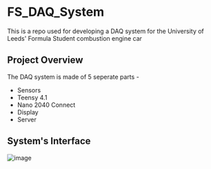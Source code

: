 # FS_DAQ_System

This is a repo used for developing a DAQ system for the University of Leeds' Formula Student combustion engine car

## Project Overview

The DAQ system is made of 5 seperate parts - 

- Sensors
- Teensy 4.1
- Nano 2040 Connect
- Display
- Server

## System's Interface

![image](https://github.com/CameronLR/FS_DAQ_System/assets/121201600/d424b621-1273-4bb4-8489-2ca393bdcc2f)


